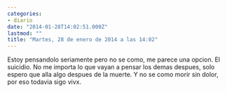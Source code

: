 ```yaml
---
categories:
- diario
date: "2014-01-28T14:02:51.000Z"
lastmod: ""
title: "Martes, 28 de enero de 2014 a las 14:02"
---
```


Estoy pensandolo seriamente pero no se como, me parece una opcion. El suicidio. No me importa lo que vayan a pensar los demas despues, solo espero que alla algo despues de la muerte. Y no se como morir sin dolor, por eso todavia sigo vivx.